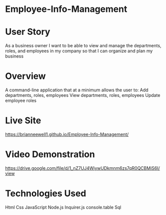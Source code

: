 # Employee-Info-Management

# User Story
As a business owner I want to be able to view and manage the departments, roles, and employees in my company so that I can organize and plan my business

# Overview
A command-line application that at a minimum allows the user to:
Add departments, roles, employees
View departments, roles, employees
Update employee roles

# Live Site
https://brianneewell1.github.io/Employee-Info-Management/

# Video Demonstration
https://drive.google.com/file/d/1_nZ7UJ4WiywUDkmnm6zs7qR0QCBMiS6I/view

# Technologies Used
Html
Css
JavaScript
Node.js
Inquirer.js
console.table
Sql
